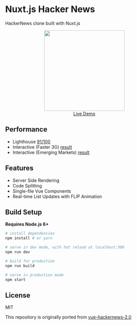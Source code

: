 # Nuxt.js Hacker News
HackerNews clone built with Nuxt.js

<p align="center">
  <a href="https://hn.nuxtjs.org" target="_blank">
    <img src="https://cloud.githubusercontent.com/assets/5158436/26785443/a70cfa48-4a17-11e7-9cda-1333932baf5c.png" width="256px">
    <br>
    Live Demo
  </a>
</p>

## Performance

- Lighthouse [91/100](https://www.webpagetest.org/lighthouse.php?test=170605_Y1_ZF&run=1)
- Interactive (Faster 3G) [result](https://www.webpagetest.org/result/170605_Y1_ZF)
- Interactive (Emerging Markets) [result](https://www.webpagetest.org/result/170605_EQ_144)

## Features

- Server Side Rendering
- Code Splitting
- Single-file Vue Components
- Real-time List Updates with FLIP Animation

## Build Setup

**Requires Node.js 6+**

``` bash
# install dependencies
npm install # or yarn

# serve in dev mode, with hot reload at localhost:300
npm run dev

# build for production
npm run build

# serve in production mode
npm start
```

## License

MIT

This repository is originally ported from [vue-hackernews-2.0](https://github.com/vuejs/vue-hackernews-2.0)
